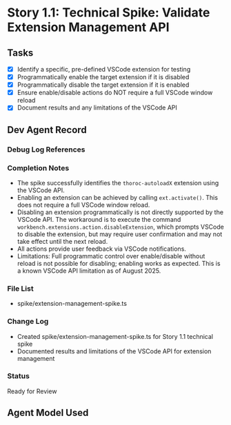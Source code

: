 # Story 1.1: Technical Spike: Validate Extension Management API

## Tasks

- [x] Identify a specific, pre-defined VSCode extension for testing
- [x] Programmatically enable the target extension if it is disabled
- [x] Programmatically disable the target extension if it is enabled
- [x] Ensure enable/disable actions do NOT require a full VSCode window reload
- [x] Document results and any limitations of the VSCode API

## Dev Agent Record

### Debug Log References

### Completion Notes

- The spike successfully identifies the `thoroc-autoloadX` extension using the VSCode API.
- Enabling an extension can be achieved by calling `ext.activate()`. This does not require a full VSCode window reload.
- Disabling an extension programmatically is not directly supported by the VSCode API. The workaround is to execute the
  command `workbench.extensions.action.disableExtension`, which prompts VSCode to disable the extension, but may require
  user confirmation and may not take effect until the next reload.
- All actions provide user feedback via VSCode notifications.
- Limitations: Full programmatic control over enable/disable without reload is not possible for disabling; enabling
  works as expected. This is a known VSCode API limitation as of August 2025.

### File List

- spike/extension-management-spike.ts

### Change Log

- Created spike/extension-management-spike.ts for Story 1.1 technical spike
- Documented results and limitations of the VSCode API for extension management

### Status

Ready for Review

## Agent Model Used
